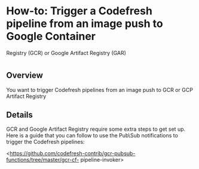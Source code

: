 # How-to: Trigger a Codefresh pipeline from an image push to Google Container
Registry (GCR) or Google Artifact Registry (GAR)

#

## Overview

You want to trigger Codefresh pipelines from an image push to GCR or GCP
Artifact Registry

## Details

GCR and Google Artifact Registry require some extra steps to get set up. Here
is a guide that you can follow to use the Pub\Sub notifications to trigger the
Codefresh pipelines:

<https://github.com/codefresh-contrib/gcr-pubsub-functions/tree/master/gcr-cf-
pipeline-invoker>


